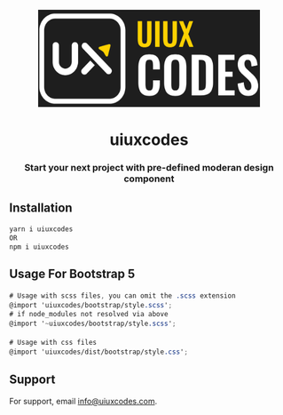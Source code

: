 <p align="center">
  <img src=".github/logo.png" width="400" height="175" alt="uiuxcodes logo">
</p>

<h1 align="center">uiuxcodes</h1>

<h3 align="center">Start your next project with pre-defined moderan design component</h3>

## Installation

```shell
yarn i uiuxcodes
OR
npm i uiuxcodes
```

## Usage For Bootstrap 5

```scss
# Usage with scss files, you can omit the .scss extension
@import 'uiuxcodes/bootstrap/style.scss';
# if node_modules not resolved via above
@import '~uiuxcodes/bootstrap/style.scss';

# Usage with css files
@import 'uiuxcodes/dist/bootstrap/style.css';
```

## Support

For support, email info@uiuxcodes.com.


